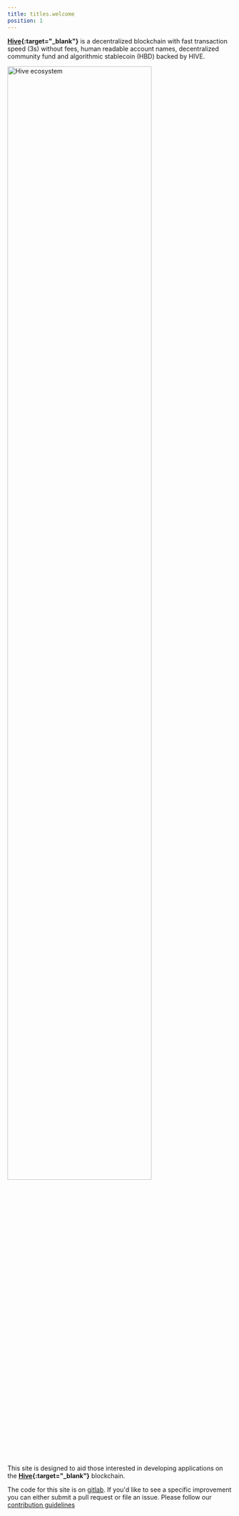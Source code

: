 ```yaml
---
title: titles.welcome
position: 1
---
```


**[Hive](https://hive.io){:target="_blank"}** is a decentralized blockchain with fast transaction speed (3s) without fees, human
readable account names, decentralized community fund and algorithmic stablecoin (HBD) backed by HIVE.


<a href="https://hive.io/eco" target="_blank"><img src="{{ '/images/hive-eco.png' | relative_url }}" width="80%" alt="Hive ecosystem" /></a>

This site is designed to aid those interested in developing applications on the  **[Hive](https://hive.io){:target="_blank"}** blockchain.

The code for this site is on [gitlab](https://gitlab.syncad.com/hive/devportal). If you'd like to see a specific improvement
you can either submit a pull request or file an issue. Please follow our
[contribution guidelines](https://gitlab.syncad.com/hive/devportal/-/blob/develop/CONTRIBUTING.md)
